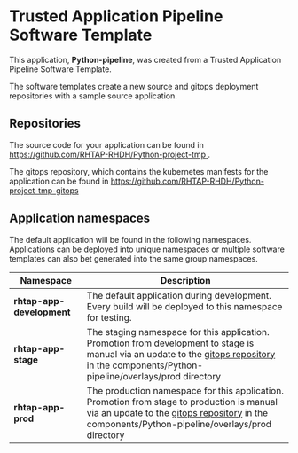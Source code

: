 # Trusted Application Pipeline Software Template

This application, **Python-pipeline**, was created from a Trusted Application Pipeline Software Template.

The software templates create a new source and gitops deployment repositories with a sample source application. 

## Repositories

The source code for your application can be found in [https://github.com/RHTAP-RHDH/Python-project-tmp ](https://github.com/RHTAP-RHDH/Python-project-tmp ).
 
The gitops repository, which contains the kubernetes manifests for the application can be found in 
[https://github.com/RHTAP-RHDH/Python-project-tmp-gitops ](https://github.com/RHTAP-RHDH/Python-project-tmp-gitops ) 

## Application namespaces 

The default application will be found in the following namespaces. Applications can be deployed into unique namespaces or multiple software templates can also bet generated into the same group namespaces.  

|  Namespace   |  Description   |  
| -------- | -------- |   
| **rhtap-app-development** | The default application during development. Every build will be deployed to this namespace for testing. | 
| **rhtap-app-stage** | The staging namespace for this application. Promotion from development to stage is manual via an update to the [gitops repository](https://github.com/RHTAP-RHDH/Python-project-tmp-gitops ) in the components/Python-pipeline/overlays/prod directory |  
| **rhtap-app-prod** | The production namespace for this application. Promotion from stage to production is manual via an update to the [gitops repository](https://github.com/RHTAP-RHDH/Python-project-tmp-gitops ) in the components/Python-pipeline/overlays/prod directory | 